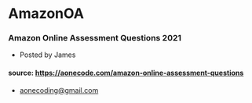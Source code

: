 # AmazonOA

###  Amazon Online Assessment Questions 2021
 - Posted by James

#### source:  https://aonecode.com/amazon-online-assessment-questions
- aonecoding@gmail.com
